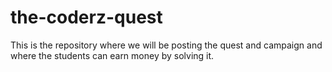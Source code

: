 # the-coderz-quest
This is the repository where we will be posting the quest and campaign and where the students can earn money by solving it.
